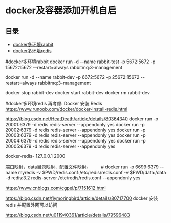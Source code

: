 #  docker及容器添加开机自启                                                                    
## 目录                                                                
- [docker多环境rabbit](#docker多环境rabbit)                                                        
- [docker多环境redis](#docker多环境redis)  


#docker多环境rabbit
  docker run -d --name rabbit-test -p 5672:5672 -p 15672:15672 --restart=always rabbitmq:3-management

  docker run -d --name rabbit-dev -p 6672:5672 -p 25672:15672 --restart=always rabbitmq:3-management

  docker stop rabbit-dev 
  docker start rabbit-dev
  docker rm rabbit-dev

#docker多环境redis
  再考虑:  Docker 安装 Redis
  https://www.runoob.com/docker/docker-install-redis.html

  https://blog.csdn.net/HeatDeath/article/details/80364340
  docker run -p 20001:6379 -d redis redis-server --appendonly yes
  docker run -p 20002:6379 -d redis redis-server --appendonly yes
  docker run -p 20003:6379 -d redis redis-server --appendonly yes
  docker run -p 20004:6379 -d redis redis-server --appendonly yes
  docker run -p 20005:6379 -d redis redis-server --appendonly yes

  docker-redis-
  127.0.0.1
  2000

  端口映射，data目录映射，配置文件映射。
　　# docker run -p 6699:6379 --name myredis -v $PWD/redis.conf:/etc/redis/redis.conf -v $PWD/data:/data -d redis:3.2 redis-server /etc/redis/redis.conf --appendonly yes


  https://www.cnblogs.com/cgpei/p/7151612.html
 
  https://blog.csdn.net/flymoringbird/article/details/80717700
  docker 安装redis 并配置外网可以访问

https://blog.csdn.net/u011940361/article/details/79596483



